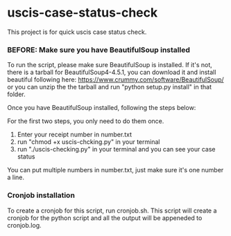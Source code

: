 # uscis-case-status-check
This project is for quick uscis case status check.

### BEFORE: Make sure you have BeautifulSoup installed
To run the script, please make sure BeautifulSoup is installed. If it's not, there is a tarball for BeautifulSoup4-4.5.1, you can download it and install beautiful following here: https://www.crummy.com/software/BeautifulSoup/ or you can unzip the the tarball and run "python setup.py install" in that folder.

Once you have BeautifulSoup installed, following the steps below:

For the first two steps, you only need to do them once.

1. Enter your receipt number in number.txt
2. run "chmod +x uscis-chcking.py" in your terminal
3. run "./uscis-checking.py" in your terminal and you can see your case status

You can put multiple numbers in number.txt, just make sure it's one number a line.

### Cronjob installation

To create a cronjob for this script, run cronjob.sh.
This script will create a cronjob for the python script and all the output will be appeneded to cronjob.log.
